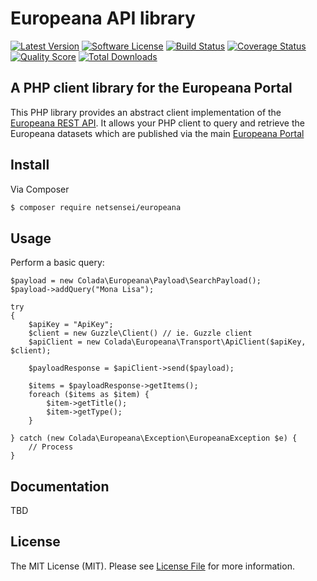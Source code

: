 # Europeana API library


[![Latest Version](https://img.shields.io/github/release/netsensei/europeana.svg?style=flat-square)](https://github.com/netsensei/europeana/releases)
[![Software License](https://img.shields.io/badge/license-MIT-brightgreen.svg?style=flat-square)](LICENSE.md)
[![Build Status](https://img.shields.io/travis/netsensei/europeana/master.svg?style=flat-square)](https://travis-ci.org/netsensei/europeana)
[![Coverage Status](https://img.shields.io/scrutinizer/coverage/g/netsensei/europeana.svg?style=flat-square)](https://scrutinizer-ci.com/g/netsensei/europeana/code-structure)
[![Quality Score](https://img.shields.io/scrutinizer/g/netsensei/europeana.svg?style=flat-square)](https://scrutinizer-ci.com/g/netsensei/europeaana)
[![Total Downloads](https://img.shields.io/packagist/dt/netsensei/europeana.svg?style=flat-square)](https://packagist.org/packages/netsensei/europeana)

## A PHP client library for the Europeana Portal

This PHP library provides an  abstract client implementation of the [Europeana REST API](http://labs.europeana.eu/api/). It allows your PHP client to query and retrieve the Europeana datasets which are published via the main [Europeana Portal](http://www.europeana.eu/)

## Install

Via Composer

``` bash
$ composer require netsensei/europeana
```

## Usage

Perform a basic query:

```
$payload = new Colada\Europeana\Payload\SearchPayload();
$payload->addQuery("Mona Lisa");

try
{
    $apiKey = "ApiKey";
    $client = new Guzzle\Client() // ie. Guzzle client
    $apiClient = new Colada\Europeana\Transport\ApiClient($apiKey, $client);

    $payloadResponse = $apiClient->send($payload);

    $items = $payloadResponse->getItems();
    foreach ($items as $item) {
        $item->getTitle();
        $item->getType();
    }

} catch (new Colada\Europeana\Exception\EuropeanaException $e) {
    // Process
}
```

## Documentation

TBD

## License

The MIT License (MIT). Please see [License File](LICENSE.md) for more information.


